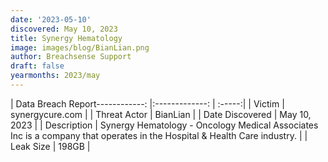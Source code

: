 ```yaml
---
date: '2023-05-10'
discovered: May 10, 2023
title: Synergy Hematology
image: images/blog/BianLian.png
author: Breachsense Support
draft: false
yearmonths: 2023/may
---
```


| Data Breach Report------------:     |:-------------:    | :-----:|
| Victim      | synergycure.com      | 
| Threat Actor      | BianLian      | 
| Date Discovered      | May 10, 2023      | 
| Description      | Synergy Hematology - Oncology Medical Associates Inc is a company that operates in the Hospital & Health Care industry.      | 
| Leak Size      | 198GB      | 

